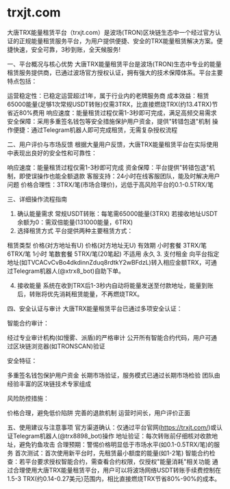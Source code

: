# trxjt.com
大唐TRX能量租赁平台（trxjt.com）是波场(TRON)区块链生态中一个经过官方认证的正规能量租赁服务平台，为用户提供便捷、安全的TRX能量租赁解决方案。便捷快速，安全可靠，3秒到账，全天候服务!

一、平台概况与核心优势
大唐TRX能量租赁平台是波场(TRON)生态中专业的能量租赁服务提供商，已通过波场官方授权认证，拥有强大的技术保障体系。平台主要特点包括：

‌运营稳定性‌：已稳定运营超过1年，属于行业内的老牌服务商
‌成本效益‌：租赁65000能量(足够1次常规USDT转账)仅需3TRX，比直接燃烧TRX(约13.4TRX)节省近80%费用
‌响应速度‌：能量租赁过程仅需1-3秒即可完成，满足高频交易需求
‌安全保障‌：采用多重签名钱包等安全措施保护用户资金，提供"转错包退"机制
‌操作便捷‌：通过Telegram机器人即可完成租赁，无需复杂授权流程

二、用户评价与市场反馈
根据大量用户反馈，大唐TRX能量租赁平台在实际使用中表现出良好的安全性和可靠性：

‌响应速度‌：能量租赁过程仅需1-3秒即可完成
‌资金保障‌：平台提供"转错包退"机制，即使误操作也能全额退款
‌客服支持‌：24小时在线客服团队，能及时解决用户问题
‌价格合理性‌：3TRX/笔(市场合理价)，远低于高风险平台的0.1-0.5TRX/笔

三、详细操作流程指南
1. 确认能量需求
常规USDT转账：每笔需65000能量(3TRX)
若接收地址USDT余额为0：需双倍能量(131000能量，6TRX)
2. 选择租赁方式
平台提供两种主要租赁方式：

租赁类型	价格(对方地址有U)	价格(对方地址无U)	有效期
小时套餐	3TRX/笔	         6TRX/笔	  1小时
笔数套餐	5TRX/笔(20笔起)	 不适用	   永久
3. 支付租金
向平台指定地址(如TVCACvCvBo4dkdinnZduq8rdtkY2wBFdzL)转入相应金额TRX，可通过Telegram机器人(@xtrx8_bot)自助下单。

4. 接收能量
系统在收到TRX后1-3秒内自动将能量发送至付款地址，能量到账后，转账将优先消耗租赁能量，不再燃烧TRX。

四、安全认证与审计
大唐TRX能量租赁平台已通过多项安全认证：

‌智能合约审计‌：

经过专业审计机构(如慢雾、派盾)的严格审计
公开所有智能合约代码，用户可通过区块链浏览器(如TRONSCAN)验证

‌安全特征‌：

多重签名钱包保护用户资金
长期市场验证，服务模式已通过长期市场检验
团队由经验丰富的区块链技术专家组成

‌风险防控措施‌：

价格合理，避免低价陷阱
完善的退款机制
运营时间长，用户评价正面

五、使用建议与注意事项
‌官方渠道确认‌：仅通过平台官网(https://trxjt.com/)或认证Telegram机器人(@trx8898_bot)操作
‌地址验证‌：每次转账前仔细核对收款地址，避免钓鱼攻击
‌合理预期‌：警惕价格明显低于市场水平(如0.1-0.5TRX/笔)的服务
‌首次测试‌：首次使用新平台时，先租赁最小额度的能量(如1-2笔)
‌智能合约检查‌：若平台要求授权智能合约，需查看合约权限，仅授权"能量消耗"相关功能
通过合理使用大唐TRX能量租赁平台，用户可以将波场网络USDT转账手续费控制在1.5-3 TRX(约0.14-0.27美元)范围内，相比直接燃烧TRX节省80%-90%的成本。
